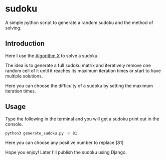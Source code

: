 # sudoku
A simple python script to generate a random sudoku and the method of solving.

## Introduction
Here I use the [Algorithm X](http://www.cs.mcgill.ca/~aassaf9/python/algorithm_x.html) to solve a sudoku.

The idea is to generate a full sudoku matrix and iteratively remove one random cell of it until it reaches its maximum iteration times or start to have multiple solutions. 

Here you can choose the difficulty of a sudoku by setting the maximum iteration times. 

## Usage
Type the following in the terminal and you will get a sudoku print out in the console. 

```bash
python3 generate_sudoku.py -n 81
```

Here you can choose any positive number to replace [81]


Hope you enjoy! Later I'll publish the sudoku using Django. 


